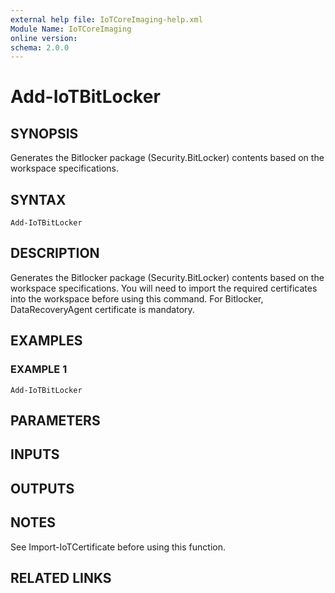 ```yaml
---
external help file: IoTCoreImaging-help.xml
Module Name: IoTCoreImaging
online version:
schema: 2.0.0
---
```


# Add-IoTBitLocker

## SYNOPSIS
Generates the Bitlocker package (Security.BitLocker) contents based on the workspace specifications.

## SYNTAX

```
Add-IoTBitLocker
```

## DESCRIPTION
Generates the Bitlocker package (Security.BitLocker) contents based on the workspace specifications.
You will need to import the required certificates into the workspace before using this command.
For Bitlocker, DataRecoveryAgent certificate is mandatory.

## EXAMPLES

### EXAMPLE 1
```
Add-IoTBitLocker
```

## PARAMETERS

## INPUTS

## OUTPUTS

## NOTES
See Import-IoTCertificate before using this function.

## RELATED LINKS
